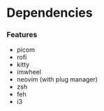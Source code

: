 # Dependencies

### Features
- picom
- rofi
- kitty
- imwheel
- neovim (with plug manager)
- zsh
- feh
- i3
